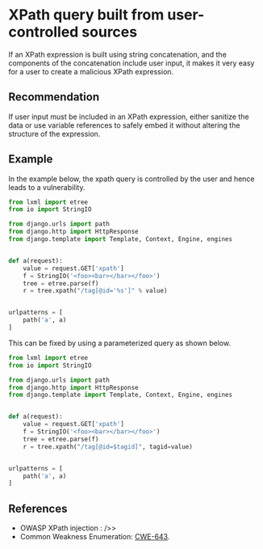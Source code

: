 # XPath query built from user-controlled sources
If an XPath expression is built using string concatenation, and the components of the concatenation include user input, it makes it very easy for a user to create a malicious XPath expression.


## Recommendation
If user input must be included in an XPath expression, either sanitize the data or use variable references to safely embed it without altering the structure of the expression.


## Example
In the example below, the xpath query is controlled by the user and hence leads to a vulnerability.


```python
from lxml import etree
from io import StringIO

from django.urls import path
from django.http import HttpResponse
from django.template import Template, Context, Engine, engines


def a(request):
    value = request.GET['xpath']
    f = StringIO('<foo><bar></bar></foo>')
    tree = etree.parse(f)
    r = tree.xpath("/tag[@id='%s']" % value)


urlpatterns = [
    path('a', a)
]

```
This can be fixed by using a parameterized query as shown below.


```python
from lxml import etree
from io import StringIO

from django.urls import path
from django.http import HttpResponse
from django.template import Template, Context, Engine, engines


def a(request):
    value = request.GET['xpath']
    f = StringIO('<foo><bar></bar></foo>')
    tree = etree.parse(f)
    r = tree.xpath("/tag[@id=$tagid]", tagid=value)


urlpatterns = [
    path('a', a)
]

```

## References
* OWASP XPath injection : [](https://owasp.org/www-community/attacks/XPATH_Injection)/&gt;&gt;
* Common Weakness Enumeration: [CWE-643](https://cwe.mitre.org/data/definitions/643.html).
